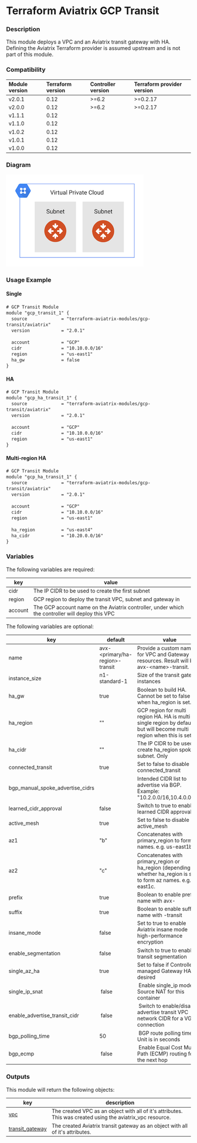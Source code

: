 # Terraform Aviatrix GCP Transit

### Description

This module deploys a VPC and an Aviatrix transit gateway with HA. Defining the Aviatrix Terraform provider is assumed upstream and is not part of this module.

### Compatibility
Module version | Terraform version | Controller version | Terraform provider version
:--- | :--- | :--- | :---
v2.0.1 | 0.12 | >=6.2 | >=0.2.17
v2.0.0 | 0.12 | >=6.2 | >=0.2.17
v1.1.1 | 0.12 | | 
v1.1.0 | 0.12 | | 
v1.0.2 | 0.12 | | 
v1.0.1 | 0.12 | |
v1.0.0 | 0.12 | |

### Diagram

<img src="https://github.com/terraform-aviatrix-modules/terraform-aviatrix-gcp-transit/blob/master/img/transit-vpc-gcp-ha.png?raw=true">

### Usage Example

#### Single
```
# GCP Transit Module
module "gcp_transit_1" {
  source             = "terraform-aviatrix-modules/gcp-transit/aviatrix"
  version            = "2.0.1"
  
  account            = "GCP"
  cidr               = "10.10.0.0/16"
  region             = "us-east1"
  ha_gw              = false
}
```

#### HA
```
# GCP Transit Module
module "gcp_ha_transit_1" {
  source             = "terraform-aviatrix-modules/gcp-transit/aviatrix"
  version            = "2.0.1"

  account            = "GCP"
  cidr               = "10.10.0.0/16"
  region             = "us-east1"
}

```

#### Multi-region HA
```
# GCP Transit Module
module "gcp_ha_transit_1" {
  source             = "terraform-aviatrix-modules/gcp-transit/aviatrix"
  version            = "2.0.1"

  account            = "GCP"
  cidr               = "10.10.0.0/16"
  region             = "us-east1"
  
  ha_region          = "us-east4"
  ha_cidr            = "10.20.0.0/16"
}
```

### Variables
The following variables are required:

key | value
--- | ---
cidr | The IP CIDR to be used to create the first subnet
region | GCP region to deploy the transit VPC, subnet and gateway in
account | The GCP account name on the Aviatrix controller, under which the controller will deploy this VPC

The following variables are optional:

key | default | value
--- | --- | ---
name | avx-\<primary/ha-region\>-transit | Provide a custom name for VPC and Gateway resources. Result will be avx-\<name\>-transit.
instance_size | n1-standard-1 | Size of the transit gateway instances
ha_gw | true | Boolean to build HA. Cannot be set to false when ha_region is set.
ha_region | "" | GCP region for multi region HA. HA is multi-az single region by default, but will become multi region when this is set.
ha_cidr | "" | The IP CIDR to be used to create ha_region spoke subnet. Only 
connected_transit | true | Set to false to disable connected_transit
bgp_manual_spoke_advertise_cidrs | | Intended CIDR list to advertise via BGP. Example: "10.2.0.0/16,10.4.0.0/16" 
learned_cidr_approval | false | Switch to true to enable learned CIDR approval
active_mesh | true | Set to false to disable active_mesh
az1 | "b" | Concatenates with primary_region to form az names. e.g. us-east1b.
az2 | "c" | Concatenates with primary_region or ha_region (depending whether ha_region is set) to form az names. e.g. us-east1c.
prefix | true | Boolean to enable prefix name with avx-
suffix | true | Boolean to enable suffix name with -transit
insane_mode | false | Set to true to enable Aviatrix insane mode high-performance encryption
enable_segmentation | false | Switch to true to enable transit segmentation
single_az_ha | true | Set to false if Controller managed Gateway HA is desired
single_ip_snat | false | Enable single_ip mode Source NAT for this container
enable_advertise_transit_cidr  | false | Switch to enable/disable advertise transit VPC network CIDR for a VGW connection
bgp_polling_time  | 50 | BGP route polling time. Unit is in seconds
bgp_ecmp  | false | Enable Equal Cost Multi Path (ECMP) routing for the next hop

### Outputs

This module will return the following objects:

key | description
--- | ---
[vpc](https://registry.terraform.io/providers/AviatrixSystems/aviatrix/latest/docs/resources/aviatrix_vpc) | The created VPC as an object with all of it's attributes. This was created using the aviatrix_vpc resource.
[transit_gateway](https://registry.terraform.io/providers/AviatrixSystems/aviatrix/latest/docs/resources/aviatrix_transit_gateway) | The created Aviatrix transit gateway as an object with all of it's attributes.
